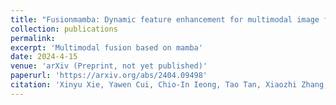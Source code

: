 ```yaml
---
title: "Fusionmamba: Dynamic feature enhancement for multimodal image fusion with mamba"
collection: publications
permalink: 
excerpt: 'Multimodal fusion based on mamba'
date: 2024-4-15
venue: 'arXiv (Preprint, not yet published)'
paperurl: 'https://arxiv.org/abs/2404.09498'
citation: 'Xinyu Xie, Yawen Cui, Chio-In Ieong, Tao Tan, Xiaozhi Zhang, Xubin Zheng, Zitong Yu. Fusionmamba: Dynamic feature enhancement for multimodal image fusion with mamba. Preprint on arXiv, 2024.'
---
```

